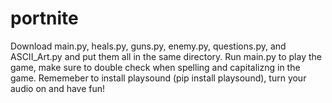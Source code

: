 # portnite
Download main.py, heals.py, guns.py, enemy.py, questions.py, and ASCII_Art.py and put them all in the same directory. Run main.py to play the game, make sure to double check when spelling and capitalizng in the game. Rememeber to install playsound (pip install playsound), turn your audio on and have fun!
